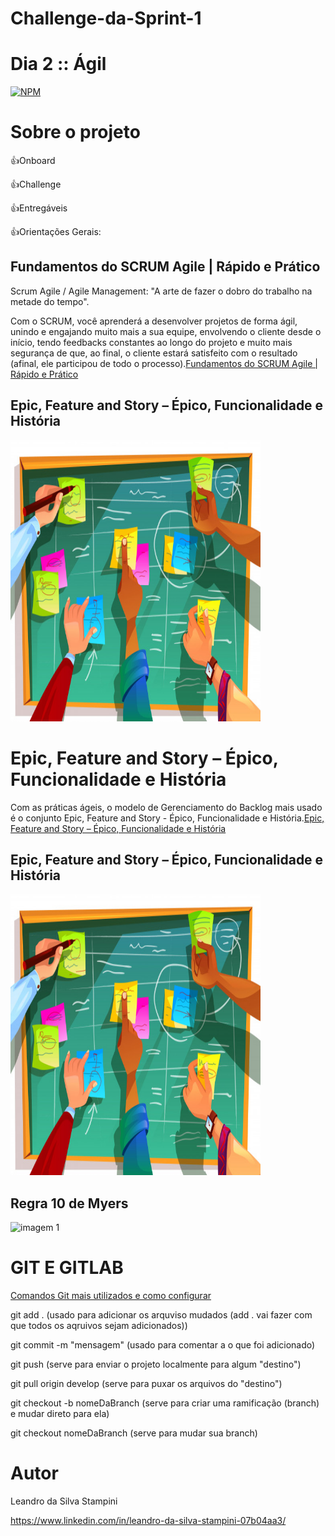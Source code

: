# Challenge-da-Sprint-1
# Dia 2 :: Ágil

[![NPM](https://img.shields.io/npm/l/react)](https://github.com/LeandrodaSilvaStampini/Challenge-da-Sprint-1/blob/main/LICENSE)
# Sobre o projeto
👍Onboard

👍Challenge

👍Entregáveis

👍Orientações Gerais:

## Fundamentos do SCRUM Agile | Rápido e Prático

Scrum Agile / Agile Management: "A arte de fazer o dobro do trabalho na metade do tempo".

Com o SCRUM, você aprenderá a desenvolver projetos de forma ágil, unindo e engajando muito mais a sua equipe, envolvendo o cliente desde o início, tendo feedbacks constantes ao longo do projeto e muito mais segurança de que, ao final, o cliente estará satisfeito com o resultado (afinal, ele participou de todo o processo).[Fundamentos do SCRUM Agile | Rápido e Prático](https://compassuol.udemy.com/course/fundamentos-scrum-agile/learn/lecture/24343530?start=1#overview)

## Epic, Feature and Story – Épico, Funcionalidade e História
<img width="400" height="450" src="https://github.com/LeandrodaSilvaStampini/Challenge-da-Sprint-1/blob/main/imagem2.jpg"/>

# Epic, Feature and Story – Épico, Funcionalidade e História

Com as práticas ágeis, o modelo de Gerenciamento do Backlog mais usado é o conjunto Epic, Feature and Story - Épico, Funcionalidade e História.[Epic, Feature and Story – Épico, Funcionalidade e História](https://odonodoproduto.com/epic-feature-and-story-epico-funcionalidade-e-historia/)

## Epic, Feature and Story – Épico, Funcionalidade e História
<img width="400" height="450" src="https://github.com/LeandrodaSilvaStampini/Challenge-da-Sprint-1/blob/main/imagem2.jpg"/>

## Regra 10 de Myers
![imagem 1](https://1.bp.blogspot.com/-JiJxvjYuZtg/TzZjpkZIn1I/AAAAAAAAAIg/mnQOPY3bfPg/s400/10myers.jpg%22)

# GIT E GITLAB
[Comandos Git mais utilizados e como configurar](https://blog.geekhunter.com.br/comandos-git-mais-utilizados/)

git add . (usado para adicionar os arquviso mudados (add . vai fazer com que todos os aqruivos sejam adicionados)) 

git commit -m "mensagem" (usado para comentar a o que foi adicionado)

git push (serve para enviar o projeto localmente para algum "destino")

git pull origin develop (serve para puxar os arquivos do "destino")

git checkout -b nomeDaBranch (serve para criar uma ramificação (branch) e mudar direto para ela)

git checkout nomeDaBranch (serve para mudar sua branch)

# Autor

Leandro da Silva Stampini

https://www.linkedin.com/in/leandro-da-silva-stampini-07b04aa3/
